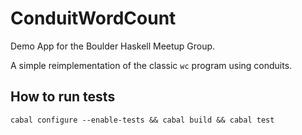 # ConduitWordCount

Demo App for the Boulder Haskell Meetup Group.

A simple reimplementation of the classic `wc` program using
conduits.

## How to run tests

```
cabal configure --enable-tests && cabal build && cabal test
```
